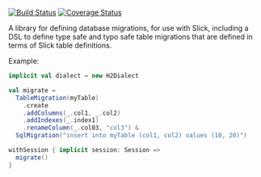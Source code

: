 [![Build Status](https://travis-ci.org/nafg/slick-migration-api.svg?branch=master)](https://travis-ci.org/nafg/slick-migration-api)
[![Coverage Status](https://img.shields.io/coveralls/nafg/slick-migration-api.svg)](https://coveralls.io/r/nafg/slick-migration-api?branch=master)


A library for defining database migrations, for use with Slick,
including a DSL to define type safe and typo safe table migrations
that are defined in terms of Slick table definitions.

Example:

````scala
implicit val dialect = new H2Dialect

val migrate =
  TableMigration(myTable)
    .create
    .addColumns(_.col1, _.col2)
    .addIndexes(_.index1)
    .renameColumn(_.col03, "col3") &
  SqlMigration("insert into myTable (col1, col2) values (10, 20)")

withSession { implicit session: Session =>
  migrate()
}
````
